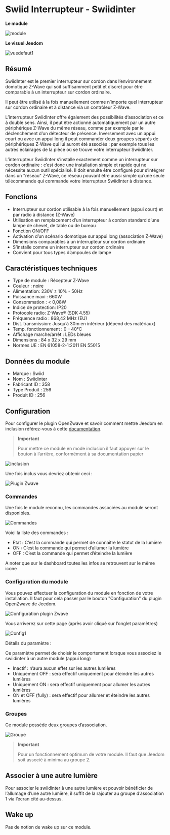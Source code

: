 # Swiid Interrupteur - Swiidinter

**Le module**

![module](images/swiid.inter/module.jpg)

**Le visuel Jeedom**

![vuedefaut1](images/swiid.inter/vuedefaut1.jpg)

## Résumé

SwiidInter est le premier interrupteur sur cordon dans l’environnement domotique Z-Wave qui soit suffisamment petit et discret pour être comparable à un interrupteur sur cordon ordinaire.

Il peut être utilisé à la fois manuellement comme n’importe quel interrupteur sur cordon ordinaire et à distance via un contrôleur Z-Wave.

L’interrupteur SwiidInter offre également des possibilités d’association et ce à double sens. Ainsi, il peut être actionné automatiquement par un autre périphérique Z-Wave du même réseau, comme par exemple par le déclenchement d’un détecteur de présence. Inversement avec un appui court ou avec un appui long il peut commander deux groupes séparés de périphériques Z-Wave qui lui auront été associés : par exemple tous les autres éclairages de la pièce où se trouve votre interrupteur SwiidInter.

L’interrupteur SwiidInter s’installe exactement comme un interrupteur sur cordon ordinaire : c’est donc une installation simple et rapide qui ne nécessite aucun outil spécialisé. Il doit ensuite être configuré pour s’intégrer dans un "réseau" Z-Wave, ce réseau pouvant être aussi simple qu’une seule télécommande qui commande votre interrupteur SwiidInter à distance.

## Fonctions

-   Interrupteur sur cordon utilisable à la fois manuellement (appui court) et par radio à distance (Z-Wave)
-   Utilisation en remplacement d’un interrupteur à cordon standard d’une lampe de chevet, de table ou de bureau
-   Fonction ON/OFF
-   Activation d’un scénario domotique sur appui long (association Z-Wave)
-   Dimensions comparables à un interrupteur sur cordon ordinaire
-   S’installe comme un interrupteur sur cordon ordinaire
-   Convient pour tous types d’ampoules de lampe

## Caractéristiques techniques

-   Type de module : Récepteur Z-Wave
-   Couleur : noire
-   Alimentation: 230V ± 10% - 50Hz
-   Puissance maxi : 660W
-   Consommation : &lt; 0,08W
-   Indice de protection: IP20
-   Protocole radio: Z-Wave® (SDK 4.55)
-   Fréquence radio : 868,42 MHz (EU)
-   Dist. transmission: Jusqu’à 30m en intérieur (dépend des matériaux)
-   Temp. fonctionnement : 0 – 40°C
-   Affichage marche/arrêt : LEDs bleues
-   Dimensions : 84 x 32 x 29 mm
-   Normes UE : EN 61058-2-1:2011 EN 55015

## Données du module

-   Marque : Swiid
-   Nom : Swiidinter
-   Fabricant ID : 358
-   Type Produit : 256
-   Produit ID : 256

## Configuration

Pour configurer le plugin OpenZwave et savoir comment mettre Jeedom en inclusion référez-vous à cette [documentation](https://doc.jeedom.com/fr_FR/plugins/automation%20protocol/openzwave/).

> **Important**
>
> Pour mettre ce module en mode inclusion il faut appuyer sur le bouton à l’arrière, conformément à sa documentation papier

![inclusion](images/swiid.inter/inclusion.jpg)

Une fois inclus vous devriez obtenir ceci :

![Plugin Zwave](images/swiid.inter/information.jpg)

### Commandes

Une fois le module reconnu, les commandes associées au module seront disponibles.

![Commandes](images/swiid.inter/commandes.jpg)

Voici la liste des commandes :

-   Etat : C’est la commande qui permet de connaître le statut de la lumière
-   ON : C’est la commande qui permet d’allumer la lumière
-   OFF : C’est la commande qui permet d’éteindre la lumière

A noter que sur le dashboard toutes les infos se retrouvent sur le même icone

### Configuration du module

Vous pouvez effectuer la configuration du module en fonction de votre installation. Il faut pour cela passer par le bouton "Configuration" du plugin OpenZwave de Jeedom.

![Configuration plugin Zwave](images/plugin/bouton_configuration.jpg)

Vous arriverez sur cette page (après avoir cliqué sur l’onglet paramètres)

![Config1](images/swiid.inter/config1.jpg)

Détails du paramètre :

Ce paramètre permet de choisir le comportement lorsque vous associez le swiidinter à un autre module (appui long)

-   Inactif : n’aura aucun effet sur les autres lumières
-   Uniquement OFF : sera effectif uniquement pour éteindre les autres lumières
-   Uniquement ON : sera effectif uniquement pour allumer les autres lumières
-   ON et OFF (fully) : sera effectif pour allumer et éteindre les autres lumières

### Groupes

Ce module possède deux groupes d’association.

![Groupe](images/swiid.inter/groupe.jpg)

> **Important**
>
> Pour un fonctionnement optimum de votre module. Il faut que Jeedom soit associé à minima au groupe 2.

## Associer à une autre lumière

Pour associer le swiidinter à une autre lumière et pouvoir bénéficier de l’allumage d’une autre lumière, il suffit de la rajouter au groupe d’association 1 via l’écran cité au-dessus.

## Wake up

Pas de notion de wake up sur ce module.
